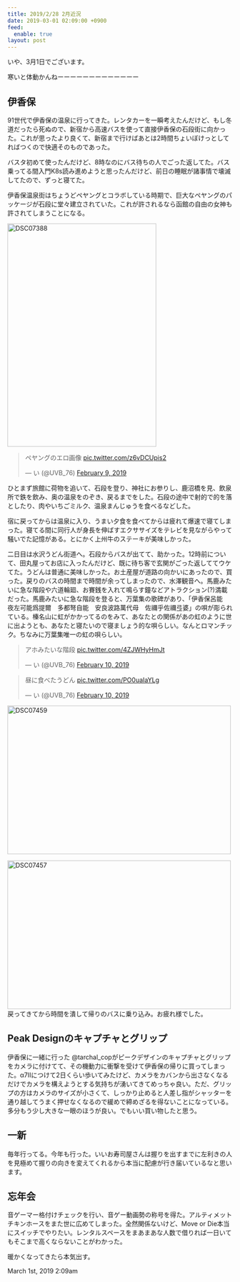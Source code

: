 ```yaml
---
title: 2019/2/28 2月近況
date: 2019-03-01 02:09:00 +0900
feed:
  enable: true
layout: post
---
```

<p>いや、3月1日でございます。</p>    <p>寒いと体動かんねーーーーーーーーーーーーー</p>    <h2>伊香保</h2>    <p>      91世代で伊香保の温泉に行ってきた。レンタカーを一瞬考えたんだけど、もし冬道だったら死ぬので、新宿から高速バスを使って直接伊香保の石段街に向かった。これが思ったより良くて、新宿まで行けばあとは2時間ちょいぼけっとしてればつくので快適そのものであった。    </p>    <p>      バスタ初めて使ったんだけど、8時なのにバス待ちの人でごった返してた。バス乗ってる間入門K8s読み進めようと思ったんだけど、前日の睡眠が諸事情で壊滅してたので、ずっと寝てた。    </p>    <p>      伊香保温泉街はちょうどペヤングとコラボしている時期で、巨大なペヤングのパッケージが石段に堂々建立されていた。これが許されるなら函館の自由の女神も許されてしまうことになる。    </p>    <p>      <a data-flickr-embed="true" href="https://www.flickr.com/photos/uvb_76/47177408472/in/album-72157679006677948/" title="DSC07388" target="_blank"><img src="https://farm8.staticflickr.com/7882/47177408472_0619befd29.jpg" width="333" height="500" alt="DSC07388"></a>      <script async src="//embedr.flickr.com/assets/client-code.js" charset="utf-8"></script>    </p>    <blockquote class="twitter-tweet" data-lang="en">      <p lang="ja" dir="ltr">        ペヤングのエロ画像        <a href="https://t.co/z6vDCUpis2" target="_blank">pic.twitter.com/z6vDCUpis2</a>      </p>      — い (@UVB_76)      <a href="https://twitter.com/UVB_76/status/1094068680512557056?ref_src=twsrc%5Etfw" target="_blank">February 9, 2019</a>    </blockquote>    <script async src="https://platform.twitter.com/widgets.js" charset="utf-8"></script>    <p>      ひとまず旅館に荷物を追いて、石段を登り、神社にお参りし、鹿沼橋を見、飲泉所で鉄を飲み、奥の温泉をのぞき、戻るまでをした。石段の途中で射的で的を落としたり、肉やいちごミルク、温泉まんじゅうを食べるなどした。    </p>    <p>      宿に戻ってからは温泉に入り、うまい夕食を食べてからは疲れて爆速で寝てしまった。寝てる間に同行人が身長を伸ばすエクササイズをテレビを見ながらやって騒いでた記憶がある。とにかく上州牛のステーキが美味しかった。    </p>    <p>      二日目は水沢うどん街道へ。石段からバスが出てて、助かった。12時前について、田丸屋ってお店に入ったんだけど、既に待ち客で玄関がごった返しててウケてた。うどんは普通に美味しかった。お土産屋が道路の向かいにあったので、買った。戻りのバスの時間まで時間が余ってしまったので、水澤観音へ。馬鹿みたいに急な階段や六道輪廻、お賽銭を入れて鳴らす鐘などアトラクション(?)満載だった。馬鹿みたいに急な階段を登ると、万葉集の歌碑があり、「伊香保呂能　夜左可能爲提爾　多都弩自能　安良波路萬代母　佐禰乎佐禰弖婆」の唄が彫られている。榛名山に虹がかかってるのをみて、あなたとの関係があの虹のように世に出ようとも、あなたと寝たいので寝ましょう的な唄らしい。なんとロマンチック。ちなみに万葉集唯一の虹の唄らしい。    </p>    <blockquote class="twitter-tweet" data-lang="en">      <p lang="ja" dir="ltr">        アホみたいな階段        <a href="https://t.co/4ZJWHyHmJt" target="_blank">pic.twitter.com/4ZJWHyHmJt</a>      </p>      — い (@UVB_76)      <a href="https://twitter.com/UVB_76/status/1094454033530515456?ref_src=twsrc%5Etfw" target="_blank">February 10, 2019</a>    </blockquote>    <script async src="https://platform.twitter.com/widgets.js" charset="utf-8"></script>    <blockquote class="twitter-tweet" data-lang="en">      <p lang="ja" dir="ltr">        昼に食べたうどん        <a href="https://t.co/PO0uaIaYLg" target="_blank">pic.twitter.com/PO0uaIaYLg</a>      </p>      — い (@UVB_76)      <a href="https://twitter.com/UVB_76/status/1094518325034418176?ref_src=twsrc%5Etfw" target="_blank">February 10, 2019</a>    </blockquote>    <script async src="https://platform.twitter.com/widgets.js" charset="utf-8"></script>    <p>      <a data-flickr-embed="true" href="https://www.flickr.com/photos/uvb_76/33353765908/in/album-72157679006677948/" title="DSC07459" target="_blank"><img src="https://farm8.staticflickr.com/7817/33353765908_8d336aa5c3.jpg" width="500" height="333" alt="DSC07459"></a>      <script async src="//embedr.flickr.com/assets/client-code.js" charset="utf-8"></script>    </p>    <p>      <a data-flickr-embed="true" href="https://www.flickr.com/photos/uvb_76/46506009764/in/album-72157679006677948/" title="DSC07457" target="_blank"><img src="https://farm8.staticflickr.com/7832/46506009764_17090741c6.jpg" width="500" height="333" alt="DSC07457"></a>      <script async src="//embedr.flickr.com/assets/client-code.js" charset="utf-8"></script>      戻ってきてから時間を潰して帰りのバスに乗り込み。お疲れ様でした。    </p>    <h2>Peak Designのキャプチャとグリップ</h2>    <p>      伊香保に一緒に行った      @tarchal_copがピークデザインのキャプチャとグリップをカメラに付けてて、その機動力に衝撃を受けて伊香保の帰りに買ってしまった。α7IIにつけて2日くらい歩いてみたけど、カメラをカバンから出さなくなるだけでカメラを構えようとする気持ちが湧いてきてめっちゃ良い。ただ、グリップの方はカメラのサイズが小さくて、しっかり止めると人差し指がシャッターを通り越してうまく押せなくなるので緩めで締めざるを得ないことになっている。多分もう少し大きな一眼のほうが良い。でもいい買い物したと思う。    </p>    <h2>一新</h2>    <p>      毎年行ってる。今年も行った。いいお寿司屋さんは握りを出すまでに左利きの人を見極めて握りの向きを変えてくれるから本当に配慮が行き届いているなと思います。    </p>    <h2>忘年会</h2>    <p>      音ゲーマー格付けチェックを行い、音ゲー動画勢の称号を得た。アルティメットチキンホースをまた世に広めてしまった。全然関係ないけど、Move      or      Die本当にスイッチでやりたい。レンタルスペースをまあまあな人数で借りれば一日いてもそこまで高くならないことがわかった。    </p>    <p>暖かくなってきたら本気出す。</p>    <div id="footer">      <span id="timestamp"> March 1st, 2019 2:09am </span>    </div>
